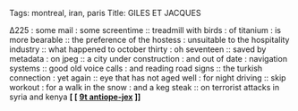 Tags: montreal, iran, paris
Title: GILES ET JACQUES
  
∆225 : some mail : some screentime :: treadmill with birds : of titanium : is more bearable :: the preference of the hostess : unsuitable to the hospitality industry :: what happened to october thirty : oh seventeen :: saved by metadata : on jpeg :: a city under construction : and out of date : navigation systems :: good old voice calls : and reading road signs :: the turkish connection : yet again :: eye that has not aged well : for night driving :: skip workout : for a walk in the snow : and a keg steak :: on terrorist attacks in syria and kenya
**[ [ [9t antiope-jex](https://9tantiope.bandcamp.com/album/isthmus) ]]**
